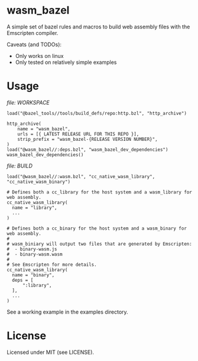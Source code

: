 # wasm_bazel

A simple set of bazel rules and macros to build web assembly files with the Emscripten compiler.

Caveats (and TODOs):

 - Only works on linux
 - Only tested on relatively simple examples

# Usage

_file: WORKSPACE_
```
load("@bazel_tools//tools/build_defs/repo:http.bzl", "http_archive")

http_archive(
    name = "wasm_bazel",
    urls = [{ LATEST RELEASE URL FOR THIS REPO }],
    strip_prefix = "wasm_bazel-{RELEASE VERSION NUMBER}",
)
load("@wasm_bazel//:deps.bzl", "wasm_bazel_dev_dependencies")
wasm_bazel_dev_dependencies()
```

_file: BUILD_
```
load("@wasm_bazel//:wasm.bzl", "cc_native_wasm_library", "cc_native_wasm_binary")

# Defines both a cc_library for the host system and a wasm_library for web assembly.
cc_native_wasm_library(
  name = "library",
  ...
)

# Defines both a cc_binary for the host system and a wasm_binary for web assembly.
#
# wasm_biniary will output two files that are generated by Emscripten:
#  - binary-wasm.js
#  - binary-wasm.wasm
# 
# See Emscripten for more details.
cc_native_wasm_library(
  name = "binary",
  deps = [
      ":library",
  ],
  ...
)
```

See a working example in the examples directory.

# License

Licensed under MIT (see LICENSE).
